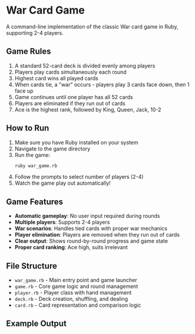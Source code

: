# War Card Game

A command-line implementation of the classic War card game in Ruby, supporting 2-4 players.

## Game Rules

1. A standard 52-card deck is divided evenly among players
2. Players play cards simultaneously each round
3. Highest card wins all played cards
4. When cards tie, a "war" occurs - players play 3 cards face down, then 1 face up
5. Game continues until one player has all 52 cards
6. Players are eliminated if they run out of cards
7. Ace is the highest rank, followed by King, Queen, Jack, 10-2

## How to Run

1. Make sure you have Ruby installed on your system
2. Navigate to the game directory
3. Run the game:
   ```bash
   ruby war_game.rb
   ```
4. Follow the prompts to select number of players (2-4)
5. Watch the game play out automatically!

## Game Features

- **Automatic gameplay**: No user input required during rounds
- **Multiple players**: Supports 2-4 players
- **War scenarios**: Handles tied cards with proper war mechanics
- **Player elimination**: Players are removed when they run out of cards
- **Clear output**: Shows round-by-round progress and game state
- **Proper card ranking**: Ace high, suits irrelevant

## File Structure

- `war_game.rb` - Main entry point and game launcher
- `game.rb` - Core game logic and round management
- `player.rb` - Player class with hand management
- `deck.rb` - Deck creation, shuffling, and dealing
- `card.rb` - Card representation and comparison logic

## Example Output

